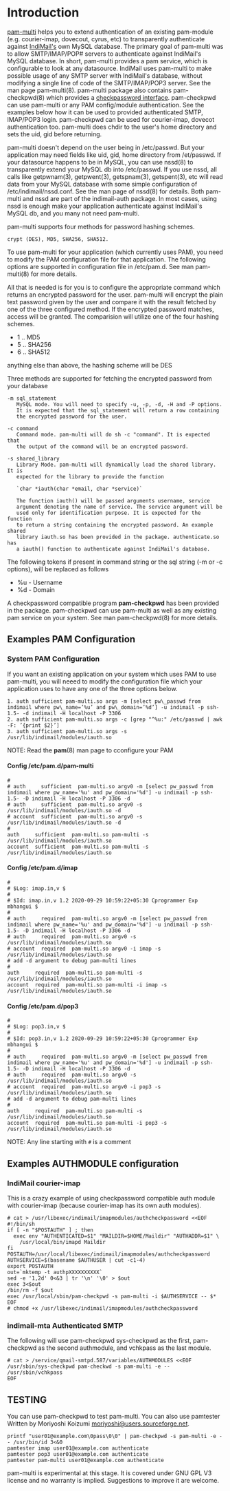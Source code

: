 # Introduction

[pam-multi](https://github.com/mbhangui/indimail-virtualdomains/tree/master/pam-multi-x) helps you to extend authentication of an existing pam-module (e.g. courier-imap, dovecout, cyrus, etc) to transparently authenticate against [IndiMail's](https://github.com/mbhangui/indimail-virtualdomains) own MySQL database. The primary goal of pam-multi was to allow SMTP/IMAP/POP# servers to authenticate against IndiMail's MySQL database. In short, pam-multi provides a pam service, which is configurable to look at any datasource. IndiMail uses pam-multi to make possible usage of any SMTP server with IndiMail's database, without modifying a single line of code of the SMTP/IMAP/POP3 server. See the man page pam-multi(8). pam-multi package also contains pam-checkpwd(8) which provides a [checkpassword interface](http://cr.yp.to/checkpwd/interface.html). pam-checkpwd can use pam-multi or any PAM config/module authentication. See the examples below how it can be used to provided authenticated SMTP, IMAP/POP3 login. pam-checkpwd can be used for courier-imap, dovecot authentication too. pam-multi does chdir to the user's home directory and sets the uid, gid before returning.

pam-multi doesn't depend on the user being in /etc/passwd. But your application may need fields like uid, gid, home directory from /et/passwd. If your datasource happens to be in MySQL, you can use nssd(8) to transparently extend your MySQL db into /etc/passwd. If you use nssd, all calls like getpwnam(3), getpwent(3), getspnam(3), getspent(3), etc will read data from your MySQL database with some simple configuration of /etc/indimail/nssd.conf. See the man page of nssd(8) for details. Both pam-multi and nssd are part of the indimail-auth package. In most cases, using nssd is enough make your application authenticate against IndiMail's MySQL db, and you many not need pam-multi.

pam-multi supports four methods for password hashing schemes.

`crypt (DES), MD5, SHA256, SHA512.`

To use pam-multi for your application (which currently uses PAM), you need to modify the PAM configuration file for that application. The following options are supported in configuration file in /etc/pam.d.  See man pam-multi(8) for more details.

All that is needed is for you is to configure the appropriate command which returns an encrypted password for the user. pam-multi will encrypt the plain text password given by the user and compare it with the result fetched by one of the three configured method. If the encrypted password matches, access will be granted. The comparision will utilize one of the four hashing schemes.

* $1$ .. MD5
* $5$ .. SHA256
* $6$ .. SHA512

anything else than above, the hashing scheme will be DES

Three methods are supported for fetching the encrypted password from your database

```
-m sql_statement
   MySQL mode. You will need to specify -u, -p, -d, -H and -P options.
   It is expected that the sql_statement will return a row containing
   the encrypted password for the user.

-c command
   Command mode. pam-multi will do sh -c "command". It is expected that
   the output of the command will be an encrypted password.

-s shared_library
   Library Mode. pam-multi will dynamically load the shared library. It is
   expected for the library to provide the function

   `char *iauth(char *email, char *service)`

   The function iauth() will be passed arguments username, service
   argument denoting the name of service. The service argument will be
   used only for identification purpose. It is expected for the function
   to return a string containing the encrypted password. An example shared
   library iauth.so has been provided in the package. authenticate.so has
   a iauth() function to authenticate against IndiMail's database.
```

The following tokens if present in command string or the sql string (-m or -c options),
will be replaced as follows

* %u - Username
* %d - Domain

A checkpassword compatible program **pam-checkpwd** has been provided in the package. pam-checkpwd can use pam-multi as well as any existing pam service on your system. See man pam-checkpwd(8) for more details.

## Examples PAM Configuration

### System PAM Configuration

If you want an existing application on your system which uses PAM to use pam-multi, you will neeed to modify the configuration file which your application uses to have any one of the three options below.

```
1. auth sufficient pam-multi.so args -m [select pw\_passwd from indimail where pw\_name=’%u’ and pw\_domain=’%d’] -u indimail -p ssh-1.5- -d indimail -H localhost -P 3306
2. auth sufficient pam-multi.so args -c [grep "^%u:" /etc/passwd | awk -F: ’{print $2}’]
3. auth sufficient pam-multi.so args -s /usr/lib/indimail/modules/iauth.so
```
NOTE: Read the **pam**(8) man page to cconfigure your PAM

#### Config /etc/pam.d/pam-multi

```
#
# auth     sufficient  pam-multi.so argv0 -m [select pw_passwd from indimail where pw_name='%u' and pw_domain='%d'] -u indimail -p ssh-1.5- -D indimail -H localhost -P 3306 -d
# auth     sufficient  pam-multi.so argv0 -s /usr/lib/indimail/modules/iauth.so -d
# account  sufficient  pam-multi.so argv0 -s /usr/lib/indimail/modules/iauth.so -d
#
auth     sufficient  pam-multi.so pam-multi -s /usr/lib/indimail/modules/iauth.so
account  sufficient  pam-multi.so pam-multi -s /usr/lib/indimail/modules/iauth.so
```

#### Config /etc/pam.d/imap
```
#
# $Log: imap.in,v $
#
# $Id: imap.in,v 1.2 2020-09-29 10:59:22+05:30 Cprogrammer Exp mbhangui $
#
# auth     required  pam-multi.so argv0 -m [select pw_passwd from indimail where pw_name='%u' and pw_domain='%d'] -u indimail -p ssh-1.5- -D indimail -H localhost -P 3306 -d
# auth     required  pam-multi.so argv0 -s /usr/lib/indimail/modules/iauth.so
# account  required  pam-multi.so argv0 -i imap -s /usr/lib/indimail/modules/iauth.so
# add -d argument to debug pam-multi lines
#
auth     required  pam-multi.so pam-multi -s /usr/lib/indimail/modules/iauth.so
account  required  pam-multi.so pam-multi -i imap -s /usr/lib/indimail/modules/iauth.so
```

#### Config /etc/pam.d/pop3
```
#
# $Log: pop3.in,v $
#
# $Id: pop3.in,v 1.2 2020-09-29 10:59:22+05:30 Cprogrammer Exp mbhangui $
#
# auth     required  pam-multi.so argv0 -m [select pw_passwd from indimail where pw_name='%u' and pw_domain='%d'] -u indimail -p ssh-1.5- -D indimail -H localhost -P 3306 -d
# auth     required  pam-multi.so argv0 -s /usr/lib/indimail/modules/iauth.so
# account  required  pam-multi.so argv0 -i pop3 -s /usr/lib/indimail/modules/iauth.so
# add -d argument to debug pam-multi lines
#
auth     required  pam-multi.so pam-multi -s /usr/lib/indimail/modules/iauth.so
account  required  pam-multi.so pam-multi -i pop3 -s /usr/lib/indimail/modules/iauth.so
```

NOTE: Any line starting with `#` is a comment

## Examples AUTHMODULE configuration

### IndiMail courier-imap

This is a crazy example of using checkpassword compatible auth module with courier-imap (because courier-imap has its own auth modules).

```
# cat > /usr/libexec/indimail/imapmodules/authcheckpassword <<EOF
#!/bin/sh
if [ -n "$POSTAUTH" ] ; then
  exec env "AUTHENTICATED=$1" "MAILDIR=$HOME/Maildir" "AUTHADDR=$1" \
    /usr/local/bin/imapd Maildir
fi
POSTAUTH=/usr/local/libexec/indimail/imapmodules/authcheckpassword
AUTHSERVICE=$(basename $AUTHUSER | cut -c1-4)
export POSTAUTH
out=`mktemp -t authpXXXXXXXXXX`
sed -e '1,2d' 0<&3 | tr '\n' '\0' > $out
exec 3<$out
/bin/rm -f $out
exec /usr/local/sbin/pam-checkpwd -s pam-multi -i $AUTHSERVICE -- $*
EOF
# chmod +x /usr/libexec/indimail/imapmodules/authcheckpassword
```

### indimail-mta Authenticated SMTP

The following will use pam-checkpwd sys-checkpwd as the first, pam-checkpwd as the second authmodule, and vchkpass as the last module.

```
# cat > /service/qmail-smtpd.587/variables/AUTHMODULES <<EOF
/usr/sbin/sys-checkpwd pam-checkwd -s pam-multi -e -- /usr/sbin/vchkpass
EOF
```

## TESTING

You can use pam-checkpwd to test pam-multi. You can also use pamtester Written by Moriyoshi Koizumi <moriyoshi@users.sourceforge.net>. 

```
printf "user01@example.com\0pass\0\0" | pam-checkpwd -s pam-multi -e -- /usr/bin/id 3<&0
pamtester imap user01@example.com authenticate
pamtester pop3 user01@example.com authenticate
pamtester pam-multi user01@example.com authenticate
```

pam-multi is experimental at this stage. It is covered under GNU GPL V3 license and no warranty is implied. Suggestions to improve it are welcome.
